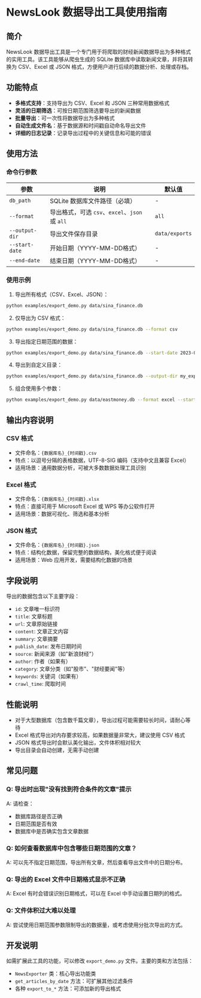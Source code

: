 # NewsLook 数据导出工具使用指南

## 简介

NewsLook 数据导出工具是一个专门用于将爬取的财经新闻数据导出为多种格式的实用工具。该工具能够从爬虫生成的 SQLite 数据库中读取新闻文章，并将其转换为 CSV、Excel 或 JSON 格式，方便用户进行后续的数据分析、处理或存档。

## 功能特点

- **多格式支持**：支持导出为 CSV、Excel 和 JSON 三种常用数据格式
- **灵活的日期筛选**：可按日期范围筛选要导出的新闻数据
- **批量导出**：可一次性将数据导出为多种格式
- **自动生成文件名**：基于数据源和时间戳自动命名导出文件
- **详细的日志记录**：记录导出过程中的关键信息和可能的错误

## 使用方法

### 命令行参数

| 参数 | 说明 | 默认值 |
|-----|-----|-----|
| `db_path` | SQLite 数据库文件路径（必填） | - |
| `--format` | 导出格式，可选 `csv`、`excel`、`json` 或 `all` | `all` |
| `--output-dir` | 导出文件保存目录 | `data/exports` |
| `--start-date` | 开始日期（YYYY-MM-DD格式） | - |
| `--end-date` | 结束日期（YYYY-MM-DD格式） | - |

### 使用示例

1. 导出所有格式（CSV、Excel、JSON）：

```bash
python examples/export_demo.py data/sina_finance.db
```

2. 仅导出为 CSV 格式：

```bash
python examples/export_demo.py data/sina_finance.db --format csv
```

3. 导出指定日期范围的数据：

```bash
python examples/export_demo.py data/sina_finance.db --start-date 2023-01-01 --end-date 2023-01-31
```

4. 导出到自定义目录：

```bash
python examples/export_demo.py data/sina_finance.db --output-dir my_exports
```

5. 组合使用多个参数：

```bash
python examples/export_demo.py data/eastmoney.db --format excel --start-date 2023-05-01 --output-dir financial_data/q2
```

## 输出内容说明

### CSV 格式

- 文件命名：`{数据库名}_{时间戳}.csv`
- 特点：以逗号分隔的表格数据，UTF-8-SIG 编码（支持中文且兼容 Excel）
- 适用场景：通用数据分析，可被大多数数据处理工具识别

### Excel 格式

- 文件命名：`{数据库名}_{时间戳}.xlsx`
- 特点：直接可用于 Microsoft Excel 或 WPS 等办公软件打开
- 适用场景：数据可视化、筛选和基本分析

### JSON 格式

- 文件命名：`{数据库名}_{时间戳}.json`
- 特点：结构化数据，保留完整的数据结构，美化格式便于阅读
- 适用场景：Web 应用开发，需要结构化数据的场景

## 字段说明

导出的数据包含以下主要字段：

- `id`: 文章唯一标识符
- `title`: 文章标题
- `url`: 文章原始链接
- `content`: 文章正文内容
- `summary`: 文章摘要
- `publish_date`: 发布日期时间
- `source`: 新闻来源（如"新浪财经"）
- `author`: 作者（如果有）
- `category`: 文章分类（如"股市"、"财经要闻"等）
- `keywords`: 关键词（如果有）
- `crawl_time`: 爬取时间

## 性能说明

- 对于大型数据库（包含数千篇文章），导出过程可能需要较长时间，请耐心等待
- Excel 格式导出对内存要求较高，如果数据量非常大，建议使用 CSV 格式
- JSON 格式导出时会默认美化输出，文件体积相对较大
- 导出目录会自动创建，无需手动创建

## 常见问题

### Q: 导出时出现"没有找到符合条件的文章"提示

A: 请检查：
- 数据库路径是否正确
- 日期范围是否有效
- 数据库中是否确实包含文章数据

### Q: 如何查看数据库中包含哪些日期范围的文章？

A: 可以先不指定日期范围，导出所有文章，然后查看导出文件中的日期分布。

### Q: 导出的 Excel 文件中日期格式显示不正确

A: Excel 有时会错误识别日期格式，可以在 Excel 中手动设置日期列的格式。

### Q: 文件体积过大难以处理

A: 尝试使用日期范围参数限制导出的数据量，或考虑使用分批次导出的方式。

## 开发说明

如需扩展此工具的功能，可以修改 `export_demo.py` 文件。主要的类和方法包括：

- `NewsExporter` 类：核心导出功能类
- `get_articles_by_date` 方法：可扩展其他过滤条件
- 各种 `export_to_*` 方法：可添加新的导出格式 